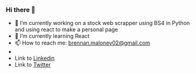 ### Hi there 👋

- 🔭 I’m currently working on a stock web scrapper using BS4 in Python and using react to make a personal page
- 🌱 I’m currently learning React
- 📫 How to reach me: brennan.maloney02@gmail.com
- 
- Link to [Linkedin](https://www.linkedin.com/in/brennan-maloney-a2349524a/)
- Link to [Twitter](https://twitter.com/_brennanmaloney)


<!--
**brennmaloney/brennmaloney** is a ✨ _special_ ✨ repository because its `README.md` (this file) appears on your GitHub profile.

Here are some ideas to get you started:

- 🔭 I’m currently working on ...
- 🌱 I’m currently learning ...
- 👯 I’m looking to collaborate on ...
- 🤔 I’m looking for help with ...
- 💬 Ask me about ...
- 📫 How to reach me: ...
- 😄 Pronouns: ...
- ⚡ Fun fact: ...
-->
